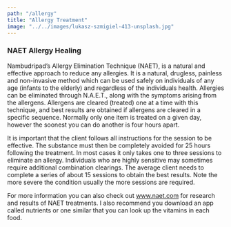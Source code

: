 ```yaml
---
path: "/allergy"
title: "Allergy Treatment"
image: "../../images/lukasz-szmigiel-413-unsplash.jpg"
---
```

### NAET Allergy Healing

Nambudripad’s Allergy Elimination Technique (NAET), is a natural and effective approach to reduce any allergies. It is a natural, drugless, painless and non-invasive method which can be used safely on individuals of any age (infants to the elderly) and regardless of the individuals health.
Allergies can be eliminated through N.A.E.T., along with the symptoms arising from the allergens. Allergens are cleared (treated) one at a time with this technique, and best results are obtained if allergens are cleared in a specific sequence. Normally only one item is treated on a given day, however the soonest you can do another is four hours apart.

It is important that the client follows all instructions for the session to be effective. The substance must then be completely avoided for 25 hours following the treatment. In most cases it only takes one to three sessions to eliminate an allergy. Individuals who are highly sensitive may sometimes require additional combination clearings. The average client needs to complete a series of about 15 sessions to obtain the best results. Note the more severe the condition usually the more sessions are required.

For more information you can also check out www.naet.com for research and results of NAET treatments. I also recommend you download an app called nutrients or one similar that you can look up the vitamins in each food.
